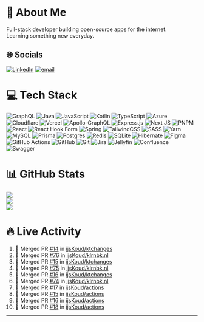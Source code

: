 # 💫 About Me
Full-stack developer building open-source apps for the internet. <br>Learning something new everyday.



## 🌐 Socials
[![LinkedIn](https://img.shields.io/badge/LinkedIn-%230077B5.svg?logo=linkedin&logoColor=white)](https://linkedin.com/in/daan-klarenbeek) [![email](https://img.shields.io/badge/Email-D14836?logo=gmail&logoColor=white)](mailto:daan@klrnbk.nl) 

# 💻 Tech Stack
![GraphQL](https://img.shields.io/badge/-GraphQL-E10098?style=for-the-badge&logo=graphql&logoColor=white) ![Java](https://img.shields.io/badge/java-%23ED8B00.svg?style=for-the-badge&logo=openjdk&logoColor=white) ![JavaScript](https://img.shields.io/badge/javascript-%23323330.svg?style=for-the-badge&logo=javascript&logoColor=%23F7DF1E) ![Kotlin](https://img.shields.io/badge/kotlin-%237F52FF.svg?style=for-the-badge&logo=kotlin&logoColor=white) ![TypeScript](https://img.shields.io/badge/typescript-%23007ACC.svg?style=for-the-badge&logo=typescript&logoColor=white) ![Azure](https://img.shields.io/badge/azure-%230072C6.svg?style=for-the-badge&logo=microsoftazure&logoColor=white) ![Cloudflare](https://img.shields.io/badge/Cloudflare-F38020?style=for-the-badge&logo=Cloudflare&logoColor=white) ![Vercel](https://img.shields.io/badge/vercel-%23000000.svg?style=for-the-badge&logo=vercel&logoColor=white) ![Apollo-GraphQL](https://img.shields.io/badge/-ApolloGraphQL-311C87?style=for-the-badge&logo=apollo-graphql) ![Express.js](https://img.shields.io/badge/express.js-%23404d59.svg?style=for-the-badge&logo=express&logoColor=%2361DAFB) ![Next JS](https://img.shields.io/badge/Next-black?style=for-the-badge&logo=next.js&logoColor=white) ![PNPM](https://img.shields.io/badge/pnpm-%234a4a4a.svg?style=for-the-badge&logo=pnpm&logoColor=f69220) ![React](https://img.shields.io/badge/react-%2320232a.svg?style=for-the-badge&logo=react&logoColor=%2361DAFB) ![React Hook Form](https://img.shields.io/badge/React%20Hook%20Form-%23EC5990.svg?style=for-the-badge&logo=reacthookform&logoColor=white) ![Spring](https://img.shields.io/badge/spring-%236DB33F.svg?style=for-the-badge&logo=spring&logoColor=white) ![TailwindCSS](https://img.shields.io/badge/tailwindcss-%2338B2AC.svg?style=for-the-badge&logo=tailwind-css&logoColor=white) ![SASS](https://img.shields.io/badge/SASS-hotpink.svg?style=for-the-badge&logo=SASS&logoColor=white) ![Yarn](https://img.shields.io/badge/yarn-%232C8EBB.svg?style=for-the-badge&logo=yarn&logoColor=white) ![MySQL](https://img.shields.io/badge/mysql-4479A1.svg?style=for-the-badge&logo=mysql&logoColor=white) ![Prisma](https://img.shields.io/badge/Prisma-3982CE?style=for-the-badge&logo=Prisma&logoColor=white) ![Postgres](https://img.shields.io/badge/postgres-%23316192.svg?style=for-the-badge&logo=postgresql&logoColor=white) ![Redis](https://img.shields.io/badge/redis-%23DD0031.svg?style=for-the-badge&logo=redis&logoColor=white) ![SQLite](https://img.shields.io/badge/sqlite-%2307405e.svg?style=for-the-badge&logo=sqlite&logoColor=white) ![Hibernate](https://img.shields.io/badge/Hibernate-59666C?style=for-the-badge&logo=Hibernate&logoColor=white) ![Figma](https://img.shields.io/badge/figma-%23F24E1E.svg?style=for-the-badge&logo=figma&logoColor=white) ![GitHub Actions](https://img.shields.io/badge/github%20actions-%232671E5.svg?style=for-the-badge&logo=githubactions&logoColor=white) ![GitHub](https://img.shields.io/badge/github-%23121011.svg?style=for-the-badge&logo=github&logoColor=white) ![Git](https://img.shields.io/badge/git-%23F05033.svg?style=for-the-badge&logo=git&logoColor=white) ![Jira](https://img.shields.io/badge/jira-%230A0FFF.svg?style=for-the-badge&logo=jira&logoColor=white) ![Jellyfin](https://img.shields.io/badge/jellyfin-%23000B25.svg?style=for-the-badge&logo=Jellyfin&logoColor=00A4DC) ![Confluence](https://img.shields.io/badge/confluence-%23172BF4.svg?style=for-the-badge&logo=confluence&logoColor=white) ![Swagger](https://img.shields.io/badge/-Swagger-%23Clojure?style=for-the-badge&logo=swagger&logoColor=white)

# 📊 GitHub Stats
![](https://github-readme-stats.vercel.app/api?username=ijskoud&theme=dark&hide_border=false&include_all_commits=false&count_private=true)<br/>
![](https://nirzak-streak-stats.vercel.app/?user=ijskoud&theme=dark&hide_border=false)<br/>
![](https://github-readme-stats.vercel.app/api/top-langs/?username=ijskoud&theme=dark&hide_border=false&include_all_commits=false&count_private=true&layout=compact)

# 🔥 Live Activity

<!--START_SECTION:activity-->
1. 🎉 Merged PR [#14](https://github.com/ijsKoud/ktchanges/pull/14) in [ijsKoud/ktchanges](https://github.com/ijsKoud/ktchanges)
2. 🎉 Merged PR [#76](https://github.com/ijsKoud/klrnbk.nl/pull/76) in [ijsKoud/klrnbk.nl](https://github.com/ijsKoud/klrnbk.nl)
3. 🎉 Merged PR [#15](https://github.com/ijsKoud/ktchanges/pull/15) in [ijsKoud/ktchanges](https://github.com/ijsKoud/ktchanges)
4. 🎉 Merged PR [#75](https://github.com/ijsKoud/klrnbk.nl/pull/75) in [ijsKoud/klrnbk.nl](https://github.com/ijsKoud/klrnbk.nl)
5. 🎉 Merged PR [#16](https://github.com/ijsKoud/ktchanges/pull/16) in [ijsKoud/ktchanges](https://github.com/ijsKoud/ktchanges)
6. 🎉 Merged PR [#74](https://github.com/ijsKoud/klrnbk.nl/pull/74) in [ijsKoud/klrnbk.nl](https://github.com/ijsKoud/klrnbk.nl)
7. 🎉 Merged PR [#17](https://github.com/ijsKoud/actions/pull/17) in [ijsKoud/actions](https://github.com/ijsKoud/actions)
8. 🎉 Merged PR [#15](https://github.com/ijsKoud/actions/pull/15) in [ijsKoud/actions](https://github.com/ijsKoud/actions)
9. 🎉 Merged PR [#16](https://github.com/ijsKoud/actions/pull/16) in [ijsKoud/actions](https://github.com/ijsKoud/actions)
10. 🎉 Merged PR [#18](https://github.com/ijsKoud/actions/pull/18) in [ijsKoud/actions](https://github.com/ijsKoud/actions)
<!--END_SECTION:activity-->

---
